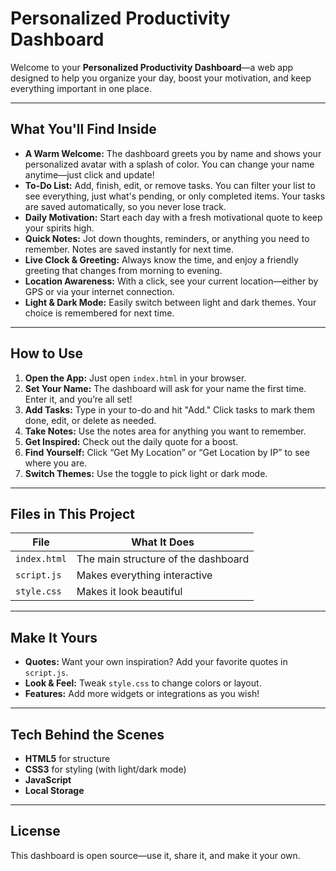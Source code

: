 # Personalized Productivity Dashboard

Welcome to your **Personalized Productivity Dashboard**—a web app designed to help you organize your day, boost your motivation, and keep everything important in one place.

---

## What You'll Find Inside

- **A Warm Welcome:** The dashboard greets you by name and shows your personalized avatar with a splash of color. You can change your name anytime—just click and update!
- **To-Do List:** Add, finish, edit, or remove tasks. You can filter your list to see everything, just what's pending, or only completed items. Your tasks are saved automatically, so you never lose track.
- **Daily Motivation:** Start each day with a fresh motivational quote to keep your spirits high.
- **Quick Notes:** Jot down thoughts, reminders, or anything you need to remember. Notes are saved instantly for next time.
- **Live Clock & Greeting:** Always know the time, and enjoy a friendly greeting that changes from morning to evening.
- **Location Awareness:** With a click, see your current location—either by GPS or via your internet connection.
- **Light & Dark Mode:** Easily switch between light and dark themes. Your choice is remembered for next time.

---

## How to Use

1. **Open the App:** Just open `index.html` in your browser.
2. **Set Your Name:** The dashboard will ask for your name the first time. Enter it, and you’re all set!
3. **Add Tasks:** Type in your to-do and hit "Add." Click tasks to mark them done, edit, or delete as needed.
4. **Take Notes:** Use the notes area for anything you want to remember.
5. **Get Inspired:** Check out the daily quote for a boost.
6. **Find Yourself:** Click “Get My Location” or “Get Location by IP” to see where you are.
7. **Switch Themes:** Use the toggle to pick light or dark mode.

---

## Files in This Project

| File         | What It Does                        |
|--------------|-------------------------------------|
| `index.html` | The main structure of the dashboard |
| `script.js`  | Makes everything interactive        |
| `style.css`  | Makes it look beautiful             |

---

## Make It Yours

- **Quotes:** Want your own inspiration? Add your favorite quotes in `script.js`.
- **Look & Feel:** Tweak `style.css` to change colors or layout.
- **Features:** Add more widgets or integrations as you wish!

---

## Tech Behind the Scenes

- **HTML5** for structure
- **CSS3** for styling (with light/dark mode)
- **JavaScript** 
- **Local Storage** 

---

## License

This dashboard is open source—use it, share it, and make it your own.

